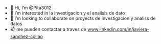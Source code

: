 - 👋 Hi, I’m @Pita3012
- 👀 I’m interested in  la investigacion y  el analisis de dato 
- 💞️ I’m looking to collaborate on  proyects de  investigacion y analiss de datos 
- 📫 me pueden contactar a traves de www.linkedin.com/in/javiera-sanchez-collao

<!---
Pita3012/Pita3012 is a ✨ special ✨ repository because its `README.md` (this file) appears on your GitHub profile.
You can click the Preview link to take a look at your changes.
--->
